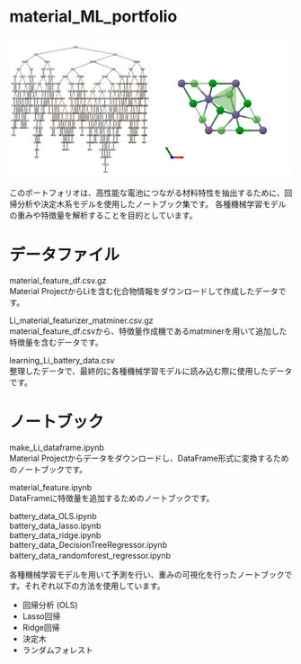 # material_ML_portfolio

<p align="center">
  <img src="images/visualization_random_forest.png" width="250"/>
  <img src="images/LiLuGe-P-62m.png" width="250"/>
</p>

このポートフォリオは、高性能な電池につながる材料特性を抽出するために、回帰分析や決定木系モデルを使用したノートブック集です。
各種機械学習モデルの重みや特徴量を解析することを目的としています。

# データファイル
material_feature_df.csv.gz  
Material ProjectからLiを含む化合物情報をダウンロードして作成したデータです。

Li_material_featurizer_matminer.csv.gz  
material_feature_df.csvから、特徴量作成機であるmatminerを用いて追加した特徴量を含むデータです。

learning_Li_battery_data.csv  
整理したデータで、最終的に各種機械学習モデルに読み込む際に使用したデータです。

# ノートブック
make_Li_dataframe.ipynb  
Material Projectからデータをダウンロードし、DataFrame形式に変換するためのノートブックです。

material_feature.ipynb  
DataFrameに特徴量を追加するためのノートブックです。

battery_data_OLS.ipynb  
battery_data_lasso.ipynb  
battery_data_ridge.ipynb  
battery_data_DecisionTreeRegressor.ipynb  
battery_data_randomforest_regressor.ipynb  　

各種機械学習モデルを用いて予測を行い、重みの可視化を行ったノートブックです。それぞれ以下の方法を使用しています。
- 回帰分析 (OLS)
- Lasso回帰
- Ridge回帰
- 決定木
- ランダムフォレスト
